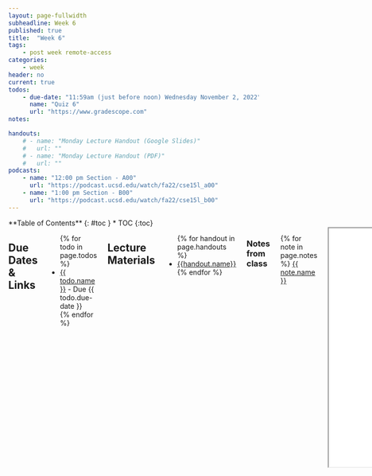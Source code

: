 ```yaml
---
layout: page-fullwidth
subheadline: Week 6
published: true
title:  "Week 6"
tags:
    - post week remote-access
categories:
    - week
header: no
current: true
todos:
    - due-date: "11:59am (just before noon) Wednesday November 2, 2022"
      name: "Quiz 6"
      url: "https://www.gradescope.com"
notes:

handouts:
    # - name: "Monday Lecture Handout (Google Slides)"
    #   url: ""
    # - name: "Monday Lecture Handout (PDF)"
    #   url: ""
podcasts:
    - name: "12:00 pm Section - A00"
      url: "https://podcast.ucsd.edu/watch/fa22/cse15l_a00"
    - name: "1:00 pm Section - B00"
      url: "https://podcast.ucsd.edu/watch/fa22/cse15l_b00"
---
```


<div class="row">
<div class="medium-4 medium-push-8 columns" markdown="1">
<div class="panel radius fixed-toc"  data-options="sticky_on:large" markdown="1">
**Table of Contents**
{: #toc }
*  TOC
{:toc}
</div>
</div><!-- /.medium-4.columns -->

<div class="medium-8 medium-pull-4 columns" markdown="1">

## Due Dates & Links
<ul>
{% for todo in page.todos %}
<li><a href="{{ todo.url }}">{{ todo.name }}</a> - Due {{ todo.due-date }}</li>
{% endfor %}
</ul>

## Lecture Materials
<ul>
{% for handout in page.handouts %}
<li><a href="{{handout.url}}">{{handout.name}}</a></li>
{% endfor %}
</ul>

### Notes from class
{% for note in page.notes %}
<a href="{{ note.url }}">{{ note.name }}</a>
<iframe src="{{ note.url }}/preview" width="640" height="480" allow="autoplay"></iframe>
{% endfor %}

### Links to Podcast
**Note:** Links will require you to log in as a UCSD student
<ul>
{% for link in page.podcasts %} 
<li><a href="{{link.url}}">{{link.name}}</a></li>
{% endfor %}
</ul>

## Material

- Watch this YouTube Video: [https://youtu.be/1DvQ6sevF_U](https://youtu.be/1DvQ6sevF_U)
- Read this page (and watch the video if you like): [https://missing.csail.mit.edu/2020/editors/](https://missing.csail.mit.edu/2020/editors/)

## Lab Tasks

### Sharing What You Learned

Share the link to the Github Pages site for your Lab Report 3 in your group's
lab doc, and write which command you researched for the lab report along with
it.

Pair up with someone else in your lab group who chose a different command to
research than you for Lab Report 3. Try one another's examples, and talk about
what you learned from trying them out. Are there any useful ways to combine the
two commands? Do they answer any new questions you hadn't thought of before?

Share what you think the coolest example is from each of your lab reports with
the whole group. **Write these down in notes**

### Doing it All From the Command Line

#### Editing from the command line: `vim`

Log into ieng6. Run the command `vimtutor`. Set a timer for 15 minutes.

Complete the first two lessons (go past lesson 2 if you can in 15 minutes).
Really do the exercises!

After the 15 minutes are up, clone the repository from the first skill
demonstration. If you already have it cloned, you can clone a new copy by giving
the name of a new directory to make after the git URL, like this:

```
$ git clone https://github.com/ucsd-cse15l-f22/skill-demo1 week6-skill-demo1
```

This will clone it and put it in the `week6-skill-demo1` directory.

Fix the test using what you learned about `vim` in the tutorial (as a reminder,
you're changing the `10` to `1391` in the expected value of the test). Re-run
the tests to make sure it works.

Cool! You just did an entire short programming task from the terminal. Decades
ago, this was the only option. Personally, I'm pretty glad VSCode and Eclipse
and other tools exist these days, **but** it turns out it's still useful to know
how to edit at the command line.

As a group, discuss and **write in notes**:

- What were two things you thought were annoying about using Vim? Be specific.
- What were two things you thought were cool about using Vim? Be specific.

For the rest of the lab (and whenever it strikes your fancy), try using `vim` if
you need to edit files!

#### Committing from the command line: `git add/git commit`

You can prepare commits from the command line, too. Run the following commands:

```
$ git add TestDocSearch.java
$ git commit
```

The first command is usually done for you by Github Desktop, but requires a
manual step at the command line. `git` gives fine-grained control over which
changes get included in a commit.

The second command drops you into... a `vim` session! The `git` command actually
runs the command so you can edit the commit message; it will look like this:

```
 
# Please enter the commit message for your changes. Lines starting 
# with '#' will be ignored, and an empty message aborts the commit. 
# 
# Committer: Joseph Gibbs Politz <cs15lfa22@ieng6-203.ucsd.edu> 
# 
# On branch main 
# Your branch is up to date with 'origin/main'. 
# 
# Changes to be committed: 
#       modified:   TestDocSearch.java 
# 
# Untracked files: 
#       DocSearchServer.class 
#       FileHelpers.class 
#       Handler.class 
#       Server.class 
#       ServerHttpHandler.class 
#       TestDocSearch.class 
#       URLHandler.class 
#
```

Use `vim` commands to write a message, save it, and quit. Then use `git log`,
and you should see your commit in the log:

```
$ git log
commit d61dc457045d478618bc10ea8b3f1afe72ed069c (HEAD -> main)
Author: Joseph Gibbs Politz <cs15lfa22@ieng6-203.ucsd.edu>
Date:   Mon Oct 31 00:08:25 2022 -0700

    Fix tests
```

#### Practice

**Next**, use `vim` to make the _other_ change from the skill
demonstration—making the server search by pathname rather than by file
contents—and similarly make a commit for it.

Show the resulting `git log` in the notes doc.

Also write down in notes:

- What errors or surprising behavior did you run into while doing this?
- What's a situation where you can imagine needing or wanting to use these
command-line tools instead of more familiar ones like VScode?

